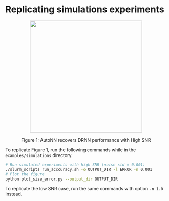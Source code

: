 # Replicating simulations experiments
<div style="text-align: center;">
  <img src="example_plots/sims_plot_highsnr.png" width="350">

  Figure 1: AutoNN recovers DRNN performance with High SNR
</div>




To replicate Figure 1, run the following commands while in the `examples/simulations` directory.

```bash
# Run simulated experiments with high SNR (noise std = 0.001)
./slurm_scripts run_acccuracy.sh -o OUTPUT_DIR -l ERROR -n 0.001
# Plot the figure
python plot_size_error.py --output_dir OUTPUT_DIR
```
To replicate the low SNR case, run the same commands with option `-n 1.0` instead.